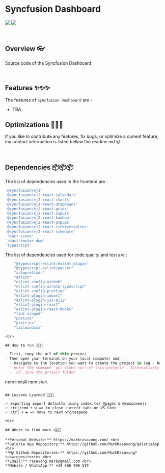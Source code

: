 # Syncfusion Dashboard

![](https://img.shields.io/badge/Name-SyncfusionDashboard-brightgreen?style=plastic&labelColor=inactive)
![](https://img.shields.io/badge/Version-v0.1-blueviolet?style=plastic&labelColor=inactive)

<br>

## Overview 👓

Source code of the Syncfusion Dashboard

<br>

## Features ✨✨✨

The features of `Syncfusion Dashboard` are -

- TBA
  <br>

## Optimizations 🔧🔧🔧

If you like to contribute any features, fix bugs, or optimize a current feature, my contact information is listed bellow the readme.md 😃

<br>

## Dependencies 📦📦📦

The list of dependencies used in the frontend are :

```javascript
'@syncfusion/ej2'
'@syncfusion/ej2-react-calendars'
'@syncfusion/ej2-react-charts'
'@syncfusion/ej2-react-dropdowns'
'@syncfusion/ej2-react-grids'
'@syncfusion/ej2-react-inputs'
'@syncfusion/ej2-react-kanban'
'@syncfusion/ej2-react-popups'
'@syncfusion/ej2-react-richtexteditor'
'@syncfusion/ej2-react-schedule'
'react-icons'
'react-router-dom'
'typescript'
```

The list of dependencies used for code quality and test are :

```javascript
    "@typescript-eslint/eslint-plugin"
    "@typescript-eslint/parser"
    "autoprefixer"
    "eslint"
    "eslint-config-airbnb"
    "eslint-config-airbnb-typescript"
    "eslint-config-prettier"
    "eslint-plugin-import"
    "eslint-plugin-jsx-a11y"
    "eslint-plugin-react"
    "eslint-plugin-react-hooks"
    "lint-staged"
    "postcss"
    "prettier"
    "tailwindcss"

<br>

## How to run 🚀🚀🚀

- First, copy the url of this project
- Then open your terminal on your local computer and -
  - navigate to the location you want to create the project in (eg - home or c:/)
  - enter the command `git clone <url-of-this-project>`. Alternatively, you can provide the name of the folder you want git to clone the project to with `git clone <url-of-this-project> <name-of-folder>`
  - `cd` into the project folder
```

npm install
npm start

```

## Lessons Learned 🏫🏫🏫

✅ Exporting import defaults using index.tsx @pages & @components
✅ ctrl/cmd + w => to close current tabs on VS Code
✅ ctrl + ▶ => move to next whitespace

<br>

## Where to find more 📞💻📧

**Personal Website:** https://markrasavong.com/ <br>
**Galería App Repository:** https://github.com/MarkRasavong/galeriaApp <br>
**My Github Repositories:** https://github.com/MarkRasavong?tab=repositories <br>
**Email:** rasavong.mark@gmail.com <br>
**Mobile / WhatsApp:** +34 666 996 519
```
